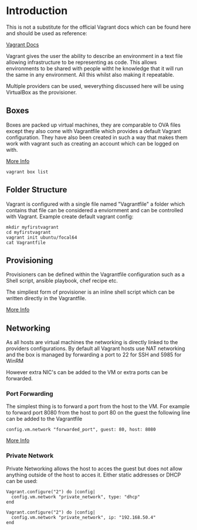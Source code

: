 # Introduction
This is not a substitute for the official Vagrant docs which can be found here and should be used as reference:

[Vagrant Docs](https://www.vagrantup.com/docs)

Vagrant gives the user the ability to describe an environment in a text file allowing infrastructure to be representing as code. 
This allows environments to be shared with people witht he knowledge that it will run the same in any environment.
All this whilst also making it repeatable.

Multiple providers can be used, weverything discussed here will be using VirtualBox as the provisioner.

## Boxes
Boxes are packed up virtual machines, they are comparable to OVA files except they also come with Vagrantfile which provides a default Vagrant configuration.
They have also been created in such a way that makes them work with vagrant such as creating an account which can be logged on with.

[More Info](https://www.vagrantup.com/docs/boxes)

```
vagrant box list
```

## Folder Structure
Vagrant is configured with a single file named "Vagrantfile" a folder which contains that file can be considered a enviornment and can be controlled with Vagrant.
Example create default vagrant config:

```
mkdir myfirstvagrant
cd myfirstvagrant
vagrant init ubuntu/focal64
cat Vagrantfile 
```

## Provisioning
Provisioners can be defined within the Vagrantfile configuration such as a Shell script, ansible playbook, chef recipe etc.

The simpliest form of provisioner is an inline shell script which can be written directly in the Vagrantfile.

[More Info](https://www.vagrantup.com/docs/provisioning)

## Networking
As all hosts are virtual machines the networking is directly linked to the providers configurations.
By default all Vagrant hosts use NAT networking and the box is managed by forwarding a port to 22 for SSH and 5985 for WinRM

However extra NIC's can be added to the VM or extra ports can be forwarded. 

### Port Forwarding
The simplest thing is to forward a port from the host to the VM.
For example to forward port 8080 from the host to port 80 on the guest the following line can be added to the Vagrantfile

```
config.vm.network "forwarded_port", guest: 80, host: 8080
```

[More Info](https://www.vagrantup.com/docs/networking/forwarded_ports)

### Private Network
Private Networking allows the host to acces the guest but does not allow anything outside of the host to acces it.
Either static addresses or DHCP can be used:

```
Vagrant.configure("2") do |config|
  config.vm.network "private_network", type: "dhcp"
end
```

```
Vagrant.configure("2") do |config|
  config.vm.network "private_network", ip: "192.168.50.4"
end
```



